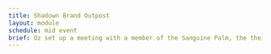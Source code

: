 ```yaml
---
title: Shadown Brand Outpost
layout: module
schedule: mid event
brief: Oz set up a meeting with a member of the Sanguine Palm, the theives guild of the Inspired. They are not a fan of this organization moving in on their territory and have told Oz that they hail from Urnst, a large city along the mountain range. This city is 5 to 10 days travel away but is apparently spreading its influence once more. The palm will send a member to lead the adventurers on a raid on the outpost. There will be a number of guards and clay dolls with a small treasure box and leaves on each npc. Found within will be a number of documents outlining setting up the four ending modules. After finding the notes in the Shadow Brand outpost the players may sniff out the true goal of the Shadow Brand using deduction, analysis, search location, or scientific research. The PCs find that the main goal of the Shadow Brand is to capture and study one of the lizardfolk.
---
```


